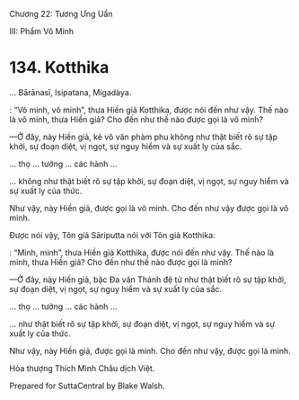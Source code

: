  

Chương 22: Tương Ưng Uẩn

III: Phẩm Vô Minh

# 134\. Kotthika

… Bārānasī, Isipatana, Migadàya.

: “Vô minh, vô minh”, thưa Hiền giả Kotthika, được nói đến như vậy. Thế nào là vô minh, thưa Hiền giả? Cho đến như thế nào được gọi là vô minh?

—Ở đây, này Hiền giả, kẻ vô văn phàm phu không như thật biết rõ sự tập khởi, sự đoạn diệt, vị ngọt, sự nguy hiểm và sự xuất ly của sắc.

… thọ … tưởng … các hành …

… không như thật biết rõ sự tập khởi, sự đoạn diệt, vị ngọt, sự nguy hiểm và sự xuất ly của thức.

Như vậy, này Hiền giả, được gọi là vô minh. Cho đến như vậy được gọi là vô minh.

Ðược nói vậy, Tôn giả Sāriputta nói với Tôn giả Kotthika:

: “Minh, minh”, thưa Hiền giả Kotthika, được nói đến như vậy. Thế nào là minh, thưa Hiền giả? Cho đến như thế nào được gọi là minh?

—Ở đây, này Hiền giả, bậc Ða văn Thánh đệ tử như thật biết rõ sự tập khởi, sự đoạn diệt, vị ngọt, sự nguy hiểm và sự xuất ly của sắc.

… thọ … tưởng … các hành …

… như thật biết rõ sự tập khởi, sự đoạn diệt, vị ngọt, sự nguy hiểm và sự xuất ly của thức.

Như vậy, này Hiền giả, được gọi là minh. Cho đến như vậy, được gọi là minh.

Hòa thượng Thích Minh Châu dịch Việt.

Prepared for SuttaCentral by Blake Walsh.